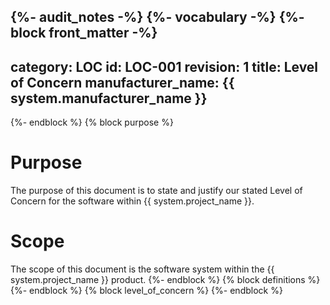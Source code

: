 {%- audit_notes -%}
{%- vocabulary -%}
{%- block front_matter -%}
---
category: LOC
id: LOC-001
revision: 1
title: Level of Concern
manufacturer_name: {{ system.manufacturer_name }}
---
{%- endblock %}
{% block purpose %}
# Purpose

The purpose of this document is to state and justify our stated Level of Concern for the software within {{ system.project_name }}.

# Scope

The scope of this document is the software system within the {{ system.project_name }} product.
{%- endblock %}
{% block definitions %}
{%- endblock %}
{% block level_of_concern %}
{%- endblock %}
